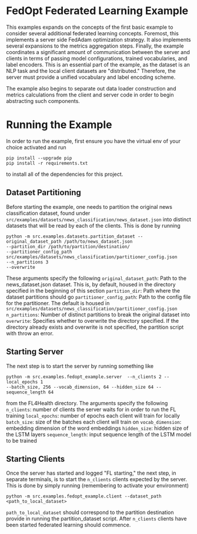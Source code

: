 # FedOpt Federated Learning Example
This examples expands on the concepts of the first basic example to consider several additional federated learning
concepts. Foremost, this implements a server side FedAdam optimization strategy. It also implements several expansions
to the metrics aggregation steps. Finally, the example coordinates a significant amount of communication between the
server and clients in terms of passing model configurations, trained vocabularies, and label encoders. This is an
essential part of the example, as the dataset is an NLP task and the local client datasets are "distributed."
Therefore, the server must provide a unified vocabulary and label encoding scheme.

The example also begins to separate out data loader construction and metrics calculations from the client and server
code in order to begin abstracting such components.

# Running the Example
In order to run the example, first ensure you have the virtual env of your choice activated and run
```
pip install --upgrade pip
pip install -r requirements.txt
```
to install all of the dependencies for this project.

## Dataset Partitioning

Before starting the example, one needs to partition the original news classification dataset, found under
`src/examples/datasets/news_classification/news_dataset.json` into distinct datasets that will be read by each of
the clients. This is done by running
```
python -m src.examples.datasets.partition_dataset --original_dataset_path /path/to/news_dataset.json
--partition_dir /path/to/partition/destination/
--partitioner_config_path src/examples/datasets/news_classification/partitioner_config.json
--n_partitions 3
--overwrite
```
These arguments specify the following
`original_dataset_path`: Path to the news_dataset.json dataset. This is, by default, housed in the directory specified in
the beginning of this section
`partition_dir`: Path where the dataset partitions should go
`partitioner_config_path`: Path to the config file for the partitioner. The default is housed in
`src/examples/datasets/news_classification/partitioner_config.json`
`n_partitions`: Number of distinct partitions to break the original dataset into
`overwrite`: Specifies whether to overwrite the directory specified. If the directory already exists and overwrite is
not specified, the partition script with throw an error.

## Starting Server

The next step is to start the server by running something like
```
python -m src.examples.fedopt_example.server  --n_clients 2 --local_epochs 1
--batch_size, 256 --vocab_dimension, 64 --hidden_size 64 --sequence_length 64
```
from the FL4Health directory. The arguments specify the following
`n_clients`: number of clients the server waits for in order to run the FL training
`local_epochs`: number of epochs each client will train for locally
`batch_size`: size of the batches each client will train on
`vocab_dimension`: embedding dimension of the word embeddings
`hidden_size`: hidden size of the LSTM layers
`sequence_length`: input sequence length of the LSTM model to be trained

## Starting Clients

Once the server has started and logged "FL starting," the next step, in separate terminals, is to start the `n_clients`
clients expected by the server. This is done by simply running (remembering to activate your environment)
```
python -m src.examples.fedopt_example.client --dataset_path <path_to_local_dataset>
```
`path_to_local_dataset` should correspond to the partition destination provide in running the partition_dataset script.
After `n_clients` clients have been started federated learning should commence.
